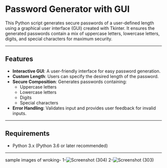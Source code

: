 # Password Generator with GUI

This Python script generates secure passwords of a user-defined length using a graphical user interface (GUI) created with Tkinter. It ensures the generated passwords contain a mix of uppercase letters, lowercase letters, digits, and special characters for maximum security.

---

## Features

- **Interactive GUI**: A user-friendly interface for easy password generation.
- **Custom Length**: Users can specify the desired length of the password.
- **Secure Composition**: Generates passwords containing:
  - Uppercase letters
  - Lowercase letters
  - Digits
  - Special characters
- **Error Handling**: Validates input and provides user feedback for invalid inputs.

---

## Requirements

- Python 3.x (Python 3.6 or later recommended)

---

sample images of wroking-
1-![Screenshot (304)](https://github.com/user-attachments/assets/0852a483-f3d9-4fb7-9ecc-58d6a06fbd6d)
2-![Screenshot (303)](https://github.com/user-attachments/assets/b3a8c2c3-8b44-47d8-8308-a978e9a3e3f0)

